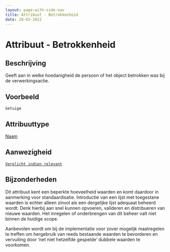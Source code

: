 ```yaml
---
layout: page-with-side-nav
title: Attribuut - Betrokkenheid
date: 28-03-2022
---
```


# Attribuut - Betrokkenheid

## Beschrijving
Geeft aan in welke hoedanigheid de persoon of het object betrokken was bij de verwerkingsactie.

## Voorbeeld
`Getuige`

## Attribuuttype
[Naam](../attribuuttypen/Naam.md)

## Aanwezigheid
[`Verplicht indien relevant`](../../gegevenswoordenboek/readme.md#bijzondere-meta-attributen)

## Bijzonderheden
Dit attribuut kent een beperkte hoeveelheid waarden en komt daardoor in aanmerking voor standaardisatie. Introductie van een lijst met toegestane waarden is echter alleen zinvol als een dergelijke lijst adequaat beheerd wordt. Denk hierbij aan snel kunnen opvoeren, valideren en distribueren van nieuwe waarden. Het inregelen of onderbrengen van dit beheer valt niet binnen de huidige scope.

Aanbevolen wordt om bij de implementatie voor zover mogelijk maatregelen te treffen om hergebruik van reeds bestaande waarden te bevorderen en vervuiling door ‘net niet hetzelfde gespelde’ dubbele waarden te voorkomen.
